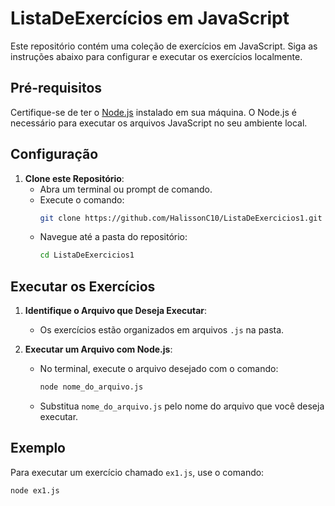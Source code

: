 # ListaDeExercícios em JavaScript

Este repositório contém uma coleção de exercícios em JavaScript. Siga as instruções abaixo para configurar e executar os exercícios localmente.

## Pré-requisitos

Certifique-se de ter o [Node.js](https://nodejs.org/) instalado em sua máquina. O Node.js é necessário para executar os arquivos JavaScript no seu ambiente local.

## Configuração

1. **Clone este Repositório**:
   - Abra um terminal ou prompt de comando.
   - Execute o comando:
     ```bash
     git clone https://github.com/HalissonC10/ListaDeExercicios1.git
     ```
   - Navegue até a pasta do repositório:
     ```bash
     cd ListaDeExercicios1
     ```

## Executar os Exercícios

1. **Identifique o Arquivo que Deseja Executar**:
   - Os exercícios estão organizados em arquivos `.js` na pasta.

2. **Executar um Arquivo com Node.js**:
   - No terminal, execute o arquivo desejado com o comando:
     ```bash
     node nome_do_arquivo.js
     ```
   - Substitua `nome_do_arquivo.js` pelo nome do arquivo que você deseja executar.

## Exemplo

Para executar um exercício chamado `ex1.js`, use o comando:
```bash
node ex1.js
